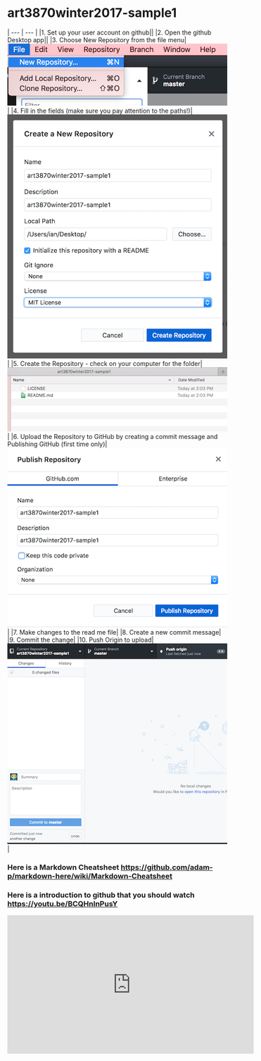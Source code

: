 # art3870winter2017-sample1

|        ---      |        ---      |
|1. Set up your user account on github||
|2. Open the github Desktop app||
|3. Choose New Repository from the file menu| ![Choose new repo from menu][one]|
|4. Fill in the fields (make sure you pay attention to the paths!)|![fill out the fields][two]|
|5. Create the Repository - check on your computer for the folder| ![check on your computer][three]|
|6. Upload the Repository to GitHub by creating a commit message and Publishing GitHub (first time only)|![publish][four]|
|7. Make changes to the read me file|
|8. Create a new commit message|
|9. Commit the change|
|10. Push Origin to upload| ![Push Origin][five]|

### Here is a Markdown Cheatsheet https://github.com/adam-p/markdown-here/wiki/Markdown-Cheatsheet
### Here is a introduction to github that you should watch https://youtu.be/BCQHnlnPusY
<iframe width="560" height="315" src="https://www.youtube.com/embed/BCQHnlnPusY" frameborder="0" gesture="media" allow="encrypted-media" allowfullscreen></iframe>




[one]: step1.png "New repo setup"
[two]: step2.png "Create repo"
[three]: step3.png "desktop view"
[four]: step4.png "New repo setup"
[five]: step5.png "New repo setup"
